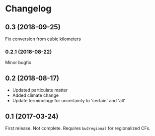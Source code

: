 # Changelog

## 0.3 (2018-09-25)

Fix conversion from cubic kilometers

### 0.2.1 (2018-08-22)

Minor bugfix

## 0.2 (2018-08-17)

- Updated particulate matter
- Added climate change
- Update terminology for uncertainty to 'certain' and 'all'

## 0.1 (2017-03-24)

First release. Not complete. Requires `bw2regional` for regionalized CFs.
